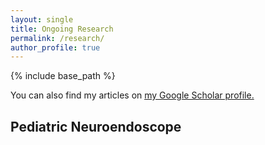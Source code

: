 ```yaml
---
layout: single
title: Ongoing Research
permalink: /research/
author_profile: true
---
```

{% include base_path %}

You can also find my articles on <u><a href="{{author.googlescholar}}">my Google Scholar profile</a>.</u>

## Pediatric Neuroendoscope

